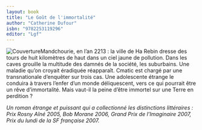 ```yaml
---
layout: book
title: "Le Goût de l'immortalité"
author: "Catherine Dufour"
isbn: "9782253119296"
editor: "Lgf"
---
```

![Couverture](/img/9782253119296.jpeg?itok=ZyCBwekF)Mandchourie, en l’an 2213 : la ville de Ha Rebin dresse des tours de huit kilomètres de haut dans un ciel jaune de pollution. Dans les caves grouille la multitude des damnés de la société, les suburbains. Une maladie qu’on croyait éradiquée réapparaît. Cmatic est chargé par une transnationale d’enquêter sur trois cas. Une adolescente étrange le conduira à travers l’enfer d’un monde déliquescent, vers ce qui pourrait être un rêve d’immortalité. Mais vaut-il la peine d’être immortel sur une Terre en perdition ?

*Un roman étrange et puissant qui a collectionné les distinctions littéraires : Prix Rosny Aîné 2005, Bob Morane 2006, Grand Prix de l’Imaginaire 2007, Prix du lundi de la SF française 2007.*